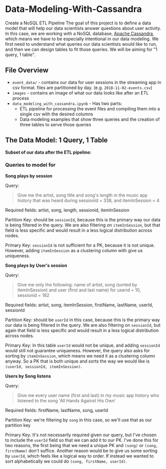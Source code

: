 # Data-Modeling-With-Cassandra
Create a NoSQL ETL Pipeline
The goal of this project is to define a data model that will help our data scientists answer questions about user activity. In this case, we are working with a NoSQL database, [Apache Cassandra](http://cassandra.apache.org/), which means we have to be especially intentional in our data modeling. We first need to understand what queries our data scientists would like to run, and then we can design tables to fit those queries. We will be aiming for "1 query, 1 table".

## File Overview
- `event_data/` - contains our data for user sessions in the streaming app in csv format. files are partitioned by day. (e.g. `2018-11-02-events.csv`)
- `images` - contains an image of what our data looks like after an ETL process
- `data_modeling_with_cassandra.ipynb` - Has two parts:
  - ETL pipeline for processing the event files and compiling them into a single csv with the desired columns
  - Data modeling examples that show three queries and the creation of three tables to serve those queries


## The Data Model: 1 Query, 1 Table

**Subset of our data after the ETL pipeline:**


### Queries to model for

**Song plays by session**

Query:
> Give me the artist, song title and song's length in the music app history that was heard during sessionId = 338, and itemInSession = 4

Required fields: artist, song, length, sessionid, itemInSession

Partition Key: should be `sessionId`, because this is the primary way our data is being filtered in the query. We are also filtering on `itemInSession`, but that field is less specific and would result in a less logical distribution across nodes.

Primary Key: `sessionId` is not sufficient for a PK, because it is not unique. However, adding `itemInSession` as a clustering column with give us uniqueness.

**Song plays by User's session**

Query:
> Give me only the following: name of artist, song (sorted by itemInSession) and user (first and last name) for userid = 10, sessionid = 182

Required fields: artist, song, itemInSession, firstName, lastName, userId, sessionId

Partition Key: should be `userId` in this case, because this is the primary way our data is being filtered in the query. We are also filtering on `sessionId`, but again that field is less specific and would result in a less logical distribution across nodes.

Primary Key: In this table `userId` would not be unique, and adding `sessionId` would still not guarantee uniqueness. However, the query also asks for sorting by `itemInSession`, which means we need it as a clustering column anyway. So a PK that is both unique and sorts the way we would like is `(userId, sessionId, itemInSession)`.

**Users by Song listens**

Query:
> Give me every user name (first and last) in my music app history who listened to the song 'All Hands Against His Own'

Required fields: firstName, lastName, song, userId

Partition Key: we're filtering by `song` in this case, so we'll use that as our partition key

Primary Key: It's not necessarily required given our query, but I've chosen to include the `userId` field so that we can add it to our PK. I've done this for two reasons, the first being that we need a unique PK and `(song)` or `(song, firstName)` don't suffice. Another reason would be to give us some sorting by `userId`, which feels like a logical way to order. If instead we wanted to sort alphabetically we could do `(song, firstName, userId)`.
